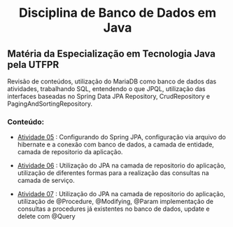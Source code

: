 <h1 align="center">Disciplina de Banco de Dados em Java</h1>

## Matéria da Especialização em Tecnologia Java pela UTFPR

Revisão de conteúdos, utilização do MariaDB como banco de dados das atividades, trabalhando SQL, entendendo o que JPQL, utilização das interfaces baseadas no Spring Data JPA Repository, CrudRepository e PagingAndSortingRepository.

### Conteúdo:

- [Atividade 05](https://github.com/GabryelBoeira/Espec_Java_Banco_Dados/tree/main/Atividade05) : Configurando do Spring JPA, configuração via arquivo do hibernate e a conexão com banco de dados, a camada de entidade, camada de repositorio da aplicação.

- [Atividade 06](https://github.com/GabryelBoeira/Espec_Java_Banco_Dados/tree/main/Atividade06) : Utilização do JPA na camada de repositorio do aplicação, utilização de diferentes formas para a realização das consultas na camada de serviço.

- [Atividade 07](https://github.com/GabryelBoeira/Espec_Java_Banco_Dados/tree/main/Atividade07) : Utilização do JPA na camada de repositorio do aplicação, utilização de @Procedure, @Modifying, @Param implementação de consultas a procedures já existentes no banco de dados, update e delete com @Query
